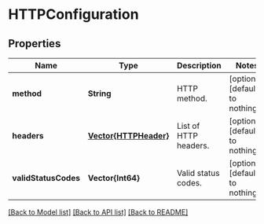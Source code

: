 # HTTPConfiguration


## Properties
Name | Type | Description | Notes
------------ | ------------- | ------------- | -------------
**method** | **String** | HTTP method. | [optional] [default to nothing]
**headers** | [**Vector{HTTPHeader}**](HTTPHeader.md) | List of HTTP headers. | [optional] [default to nothing]
**validStatusCodes** | **Vector{Int64}** | Valid status codes. | [optional] [default to nothing]


[[Back to Model list]](../README.md#models) [[Back to API list]](../README.md#api-endpoints) [[Back to README]](../README.md)


